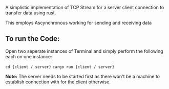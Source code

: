 A simplistic implementation of TCP Stream for a server client connection to transfer data using rust.

This employs Ascynchronous working for sending and receiving data 

## To run the Code:

Open two seperate instances of Terminal and simply perform the following each on one instance:

`cd {client / server}`
`cargo run {client / server}`

**Note:** The server needs to be started first as there won't be a machine to establish connection with for the client otherwise.
